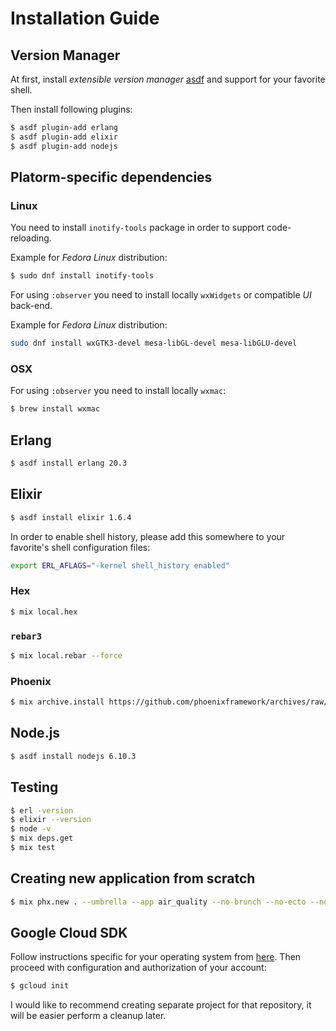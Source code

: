 # Installation Guide

## Version Manager

At first, install *extensible version manager* [asdf](https://github.com/asdf-vm/asdf) and support for your favorite shell.

Then install following plugins:

```bash
$ asdf plugin-add erlang
$ asdf plugin-add elixir
$ asdf plugin-add nodejs
```

## Platorm-specific dependencies

### Linux

You need to install `inotify-tools` package in order to support code-reloading.

Example for *Fedora* *Linux* distribution:

```bash
$ sudo dnf install inotify-tools
```

For using `:observer` you need to install locally `wxWidgets` or compatible *UI* back-end.

Example for *Fedora* *Linux* distribution:

```bash
sudo dnf install wxGTK3-devel mesa-libGL-devel mesa-libGLU-devel
```

### OSX

For using `:observer` you need to install locally `wxmac`:

```bash
$ brew install wxmac
```

## Erlang

```bash
$ asdf install erlang 20.3
```

## Elixir

```bash
$ asdf install elixir 1.6.4
```

In order to enable shell history, please add this somewhere to your favorite's shell configuration files:

```bash
export ERL_AFLAGS="-kernel shell_history enabled"
```

### Hex

```bash
$ mix local.hex
```

### `rebar3`

```bash
$ mix local.rebar --force
````

### Phoenix

```bash
$ mix archive.install https://github.com/phoenixframework/archives/raw/master/phx_new.ez
```

## Node.js

```bash
$ asdf install nodejs 6.10.3
```

## Testing

```bash
$ erl -version
$ elixir --version
$ node -v
$ mix deps.get
$ mix test
```

## Creating new application from scratch

```bash
$ mix phx.new . --umbrella --app air_quality --no-brunch --no-ecto --no-html
```

## Google Cloud SDK

Follow instructions specific for your operating system from [here](https://cloud.google.com/sdk/). Then proceed with configuration and authorization of your account:

```bash
$ gcloud init
```

I would like to recommend creating separate project for that repository, it will be easier perform a cleanup later.
